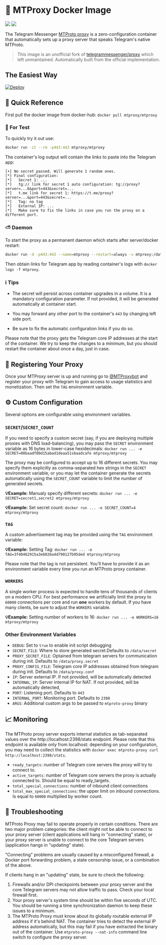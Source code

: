 # 🚢 MTProxy Docker Image

[![](https://img.shields.io/docker/pulls/mtproxy/mtproxy.svg?style=flat-square)](https://hub.docker.com/r/mtproxy/mtproxy)
[![](https://img.shields.io/microbadger/image-size/mtproxy%2Fmtproxy.svg?style=flat-square)](https://microbadger.com/images/mtproxy/mtproxy)

The Telegram Messenger [MTProto proxy](https://github.com/TelegramMessenger/MTProxy) is a zero-configuration container that automatically sets up a proxy server that speaks Telegram's native MTProto.

> This image is an unofficial fork of [telegrammessenger/proxy](https://hub.docker.com/r/telegrammessenger/proxy) which left unmaintained. Automatically built from the official implementation.

## The Easiest Way

[![Deploy](https://www.herokucdn.com/deploy/button.svg)](https://heroku.com/deploy)

##  🚀 Quick Reference

First pull the docker image from docker-hub: `docker pull mtproxy/mtproxy`

### 🧪 For Test

To quickly try it out use:

```bash
docker run -it --rm -p443:443 mtproxy/mtproxy
```

The container's log output will contain the links to paste into the Telegram app:

```
[+] No secret passed. Will generate 1 random ones.
[*] Final configuration:
[*]   Secret 1: ...
[*]   tg:// link for secret 1 auto configuration: tg://proxy?server=...6&port=443&secret=...
[*]   t.me link for secret 1: https://t.me/proxy?server=...&port=443&secret=...
[*]   Tag: no tag
[*]   External IP: ...
[*]   Make sure to fix the links in case you run the proxy on a different port.
```

### ⛅ Daemon

To start the proxy as a permanent daemon which starts after server/docker restart:

```bash
docker run -d -p443:443 --name=mtproxy --restart=always -v mtproxy:/data mtproxy/mtproxy
````

Then obtain links for Telegram app by reading container's logs with `docker logs -f mtproxy`.

### ℹ️ Tips

- The secret will persist across container upgrades in a volume. It is a mandatory configuration parameter. If not provided, it will be generated automatically at container start.

- You may forward any other port to the container's `443` by changing left side port.

- Be sure to fix the automatic configuration links if you do so.

Please note that the proxy gets the Telegram core IP addresses at the start of the container. We try to keep the changes to a minimum, but you should restart the container about once a day, just in case.

## 🔖 Registering Your Proxy

Once your MTProxy server is up and running go to [@MTProxybot](https://t.me/mtproxybot) and register your proxy with Telegram to gain access to usage statistics and monetization. Then set the `TAG` environment variable.

## ⚙️ Custom Configuration

Several options are configurable using environment variables.

### `SECRET`/`SECRET_COUNT`

If you need to specify a custom secret (say, if you are deploying multiple proxies with DNS load-balancing), you may pass the `SECRET` environment variable as 16 bytes in lower-case hexidecimals: `docker run ... -e SECRET=00baadf00d15abad1deaa51sbaadcafe mtproxy/mtproxy`

The proxy may be configured to accept up to 16 different secrets. You may specify them explicitly as comma-separated hex strings in the `SECRET` environment variable, or you may let the container generate the secrets automatically using the `SECRET_COUNT` variable to limit the number of generated secrets.

**💡Example:** Manualy specify different secrets: `docker run ... -e SECRET=secret1,secret2 mtproxy/mtproxy`

**💡Example:** Set secret count: `docker run ... -e SECRET_COUNT=4 mtproxy/mtproxy`

### `TAG`

A custom advertisement tag may be provided using the `TAG` environment variable:

**💡Example:** Setting Tag: `docker run ... -e TAG=3f40462915a3e6026a4d790127b95ded mtproxy/mtproxy`

Please note that the tag is not persistent. You'll have to provide it as an environment variable every time you run an MTProto proxy container.

### `WORKERS`

A single worker process is expected to handle tens of thousands of clients on a modern CPU. For best performance we artificially limit the proxy to `60000` connections per core and run **one** workers by default. If you have many clients, be sure to adjust the `WORKERS` variable.

**💡Example:** Setting number of workers to 16: `docker run ... -e WORKERS=16 mtproxy/mtproxy`

### Other Environment Variables

- `DEBUG`: Set to `true` to enable init script debugging
- `SECRET_FILE`: Where to store generated secret.Defaults to `/data/secret`
- `PROXY_SECRET_FILE`: Optained from telegram servers for communication during init. Defaults to `/data/proxy.secret`
- `PROXY_CONFIG_FILE`: Telegram core IP addresses obtained from telegram during init. Defaults to `/data/proxy.conf`
- `IP`: Server external IP. If not provided, will be automatically detected
- `INTERNAL_IP`: Server internal IP for NAT. If not provided, will be automatically detected,
- `PORT`: Listening port. Defaults to `443`
- `INTERNAL_PORT`: Monitoring port. Defaults to `2398`
- `ARGS`: Additional custom args to be passed to `mtproto-proxy` binary

## 📈 Monitoring

The MTProto proxy server exports internal statistics as tab-separated values over the http://localhost:2398/stats endpoint. Please note that this endpoint is available only from localhost: depending on your configuration, you may need to collect the statistics with `docker exec mtproto-proxy curl http://localhost:2398/stats`.

- `ready_targets`: number of Telegram core servers the proxy will try to connect to.
- `active_targets`: number of Telegram core servers the proxy is actually connected to. Should be equal to ready_targets.
- `total_special_connections`: number of inbound client connections
- `total_max_special_connections`: the upper limit on inbound connections. Is equal to `60000` multiplied by worker count.

## 🔧 Troubleshooting

MTProto Proxy may fail to operate properly in certain conditions. There are two major problem categories: the client might not be able to connect to your proxy server (client applications will hang in "connecting" state), or your proxy server is unable to connect to the core Telegram servers (application hangs in "updating" state).

"Connecting" problems are usually caused by a misconfigured firewall, a Docker port forwarding problem, a state censorship issue, or a combination of the above.

If clients hang in an "updating" state, be sure to check the following:

1. Firewalls and/or DPI checkpoints between your proxy server and the core Telegram servers may not allow traffic to pass. Check your local firewall first.
2. Your proxy server's system time should be within five seconds of UTC. You should be running a time synchronization daemon to keep these issues to a minimum.
3. The MTProto Proxy must know about its globally routable external IP address if it's behind NAT. The container tries to detect the external IP address automatically, but this may fail if you have extracted the binary out of the container. Use `mtproto-proxy --nat-info` command line switch to configure the proxy server.
